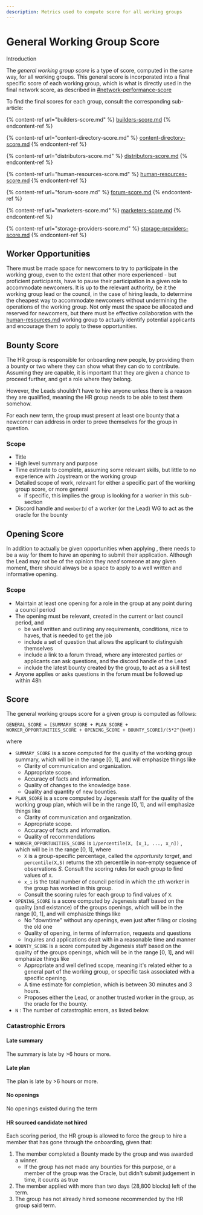 ```yaml
---
description: Metrics used to compute score for all working groups
---
```


# General Working Group Score

Introduction

The _general working group score_ is a type of score, computed in the same way, for all working groups. This general score is incorporated into a final specific score of each working group, which is what is directly used in the final network score, as described in [#network-performance-score](./#network-performance-score "mention")

To find the final scores for each group, consult the corresponding sub-article:

{% content-ref url="builders-score.md" %}
[builders-score.md](builders-score.md)
{% endcontent-ref %}

{% content-ref url="content-directory-score.md" %}
[content-directory-score.md](content-directory-score.md)
{% endcontent-ref %}

{% content-ref url="distributors-score.md" %}
[distributors-score.md](distributors-score.md)
{% endcontent-ref %}

{% content-ref url="human-resources-score.md" %}
[human-resources-score.md](human-resources-score.md)
{% endcontent-ref %}

{% content-ref url="forum-score.md" %}
[forum-score.md](forum-score.md)
{% endcontent-ref %}

{% content-ref url="marketers-score.md" %}
[marketers-score.md](marketers-score.md)
{% endcontent-ref %}

{% content-ref url="storage-providers-score.md" %}
[storage-providers-score.md](storage-providers-score.md)
{% endcontent-ref %}

## Worker Opportunities

There must be made space for newcomers to try to participate in the working group, even to the extent that other more experienced - but proficient participants, have to pause their participation in a given role to accommodate newcomers. It is up to the relevant authority, be it the working group lead or the council, in the case of hiring leads, to determine the cheapest way to accommodate newcomers without undermining the operations of the working group. Not only must the space be allocated and reserved for newcomers, but there must be effective collaboration with the [human-resources.md](../../system/human-resources.md "mention") working group to actually identify potential applicants and encourage them to apply to these opportunities.

## Bounty Score

The HR group is responsible for onboarding new people, by providing them a bounty or two where they can show what they can do to contribute. Assuming they are capable, it is important that they are given a chance to proceed further, and get a role where they belong.&#x20;

However, the Leads shouldn't have to hire anyone unless there is a reason they are qualified, meaning the HR group needs to be able to test them somehow.

For each new term, the group must present at least one bounty that a newcomer can address in order to prove themselves for the group in question.

### Scope

* Title
* High level summary and purpose
* Time estimate to complete, assuming some relevant skills, but little to no experience with Joystream or the working group
* Detailed scope of work, relevant for either a specific part of the working group score, or more general
  * if specific, this implies the group is looking for a worker in this sub-section
* Discord handle and `memberId` of a worker (or the Lead) WG to act as the oracle for the bounty

## Opening Score

In addition to actually be given opportunities when applying , there needs to be a way for them to have an opening to submit their application. Although the Lead may not be of the opinion they _need_ someone at any given moment, there should always be a space to apply to a well written and informative opening.

### Scope

* Maintain at least one opening for a role in the group at any point during a council period
* The opening must be relevant, created in the current or last council period, and
  * be well written and outlining any requirements, conditions, nice to haves, that is needed to get the job
  * include a set of question that allows the applicant to distinguish themselves
  * include a link to a forum thread, where any interested parties or applicants can ask questions, and the discord handle of the Lead
  * include the latest bounty created by the group, to act as a skill test
* Anyone applies or asks questions in the forum must be followed up within 48h

## Score

The general working groups score for a given group is computed as follows:

`GENERAL_SCORE = [SUMMARY_SCORE + PLAN_SCORE + WORKER_OPPORTUNITIES_SCORE + OPENING_SCORE + BOUNTY_SCORE]/(5*2^{N+M})`

where

* `SUMMARY_SCORE` is a score computed for the quality of the working group summary, which will be in the range \[0, 1], and will emphasize things like
  * Clarity of communication and organization.
  * Appropriate scope.
  * Accuracy of facts and information.
  * Quality of changes to the knowledge base.
  * Quality and quantity of new bounties.
* `PLAN_SCORE` is a score computed by Jsgenesis staff for the quality of the working group plan, which will be in the range \[0, 1], and will emphasize things like
  * Clarity of communication and organization.
  * Appropriate scope.
  * Accuracy of facts and information.
  * Quality of recommendations
* `WORKER_OPPORTUNITIES_SCORE` is `1/percentile(X, [x_1, ..., x_n])` , which will be in the range \[0, 1], where
  * `X` is a group-specific percentage, called the _opportunity target_, and `percentile(X,S)` returns the `X`th percentile in non-empty sequence of observations _S._ Consult the scoring rules for each group to find values of `X`.
  * `x_i` is the total number of council period in which the `i`th worker in the group has worked in this group.
  * Consult the scoring rules for each group to find values of `X`.
* `OPENING_SCORE` is a score computed by Jsgenesis staff based on the quality (and existance) of the groups openings, which will be in the range \[0, 1], and will emphasize things like
  * No "downtime" without any openings, even just after filling or closing the old one
  * Quality of opening, in terms of information, requests and questions
  * Inquires and applications dealt with in a reasonable time and manner
* `BOUNTY_SCORE` is a score computed by Jsgenesis staff based on the quality of the groups openings, which will be in the range \[0, 1], and will emphasize things like
  * Appropriate and well defined scope, meaning it's related either to a general part of the working group, or specific task associated with a specific opening.
  * A time estimate for completion, which is between 30 minutes and 3 hours.
  * Proposes either the Lead, or another trusted worker in the group, as the oracle for the bounty.
* `N` : The number of catastrophic errors, as listed below.

### Catastrophic Errors

#### Late summary

The summary is late by >6 hours or more.

#### Late plan

The plan is late by >6 hours or more.

#### No openings

No openings existed during the term

#### HR sourced candidate not hired

Each scoring period, the HR group is allowed to force the group to hire a member that has gone through the onboarding, given that:

1. The member completed a Bounty made by the group and was awarded a winner.
   * If the group has not made any bounties for this purpose, or a member of the group was the Oracle, but didn't submit judgement in time, it counts as true
2. The member applied with more than two days (28,800 blocks) left of the term.
3. The group has not already hired someone recommended by the HR group said term.
